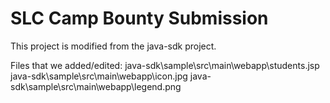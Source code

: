 SLC Camp Bounty Submission
==================================

This project is modified from the java-sdk project.

Files that we added/edited:
java-sdk\sample\src\main\webapp\students.jsp
java-sdk\sample\src\main\webapp\icon.jpg
java-sdk\sample\src\main\webapp\legend.png
